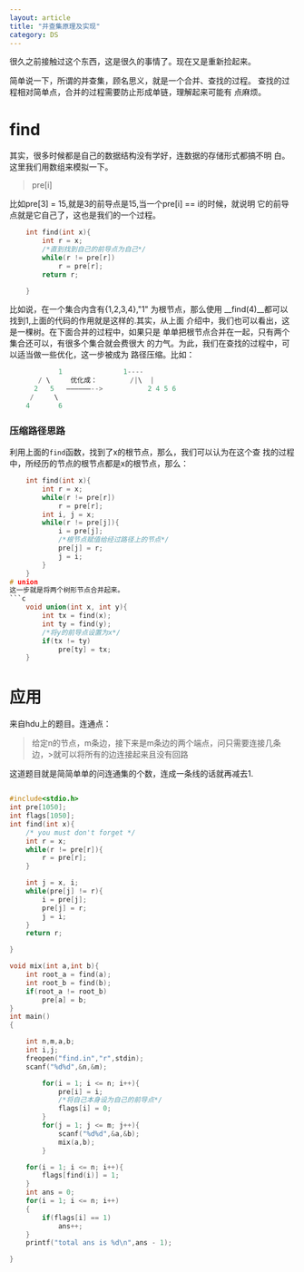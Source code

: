 ```yaml
---
layout: article
title: "并查集原理及实现"
category: DS
---
```


很久之前接触过这个东西，这是很久的事情了。现在又是重新捡起来。

简单说一下，所谓的并查集，顾名思义，就是一个合并、查找的过程。
查找的过程相对简单点，合并的过程需要防止形成单链，理解起来可能有
点麻烦。

# find
其实，很多时候都是自己的数据结构没有学好，连数据的存储形式都搞不明
白。这里我们用数组来模拟一下。

> pre[i]

比如pre[3] = 15,就是3的前导点是15,当一个pre[i] == i的时候，就说明
它的前导点就是它自己了，这也是我们的一个过程。

```c
	int find(int x){
		int r = x;
		/*直到找到自己的前导点为自己*/
		while(r != pre[r])
			r = pre[r];
		return r;

	}
```
比如说，在一个集合内含有{1,2,3,4},"1" 为根节点，那么使用
__find(4)__都可以找到1,上面的代码的作用就是这样的.其实，从上面
介绍中，我们也可以看出，这是一棵树。在下面合并的过程中，如果只是
单单把根节点合并在一起，只有两个集合还可以，有很多个集合就会费很大
的力气。为此，我们在查找的过程中，可以适当做一些优化，这一步被成为
路径压缩。比如：

```c
            1				1----
	   / \     优化成：	       /|\  |
	  2   5   ——————-->           2 4 5 6
	 /     \
	4       6
```
### 压缩路径思路
利用上面的`find`函数，找到了x的根节点，那么，我们可以认为在这个查
找的过程中，所经历的节点的根节点都是x的根节点，那么：

```c
	int find(int x){
		int r = x;
		while(r != pre[r])
			r = pre[r];
		int i, j = x;
		while(r != pre[j]){
			i = pre[j];
			/*根节点赋值给经过路径上的节点*/
			pre[j] = r;
			j = i;
		}
	}
# union
这一步就是将两个树形节点合并起来。
```c
	void union(int x, int y){
		int tx = find(x);
		int ty = find(y);
		/*将y的前导点设置为x*/
		if(tx != ty)
			pre[ty] = tx;
	}
```

# 应用

来自hdu上的题目。连通点：
>给定n的节点，m条边，接下来是m条边的两个端点，问只需要连接几条边，>就可以将所有的边连接起来且没有回路

这道题目就是简简单单的问连通集的个数，连成一条线的话就再减去1.

```c

#include<stdio.h>
int pre[1050];
int flags[1050];
int find(int x){
	/* you must don't forget */
	int r = x;
	while(r != pre[r]){
		r = pre[r];
	}

	int j = x, i;
	while(pre[j] != r){
		i = pre[j];
		pre[j] = r;
		j = i;
	}
	return r;

}

void mix(int a,int b){
	int root_a = find(a);
	int root_b = find(b);
	if(root_a != root_b)
		pre[a] = b;
}
int main()
{

	int n,m,a,b;
	int i,j;
	freopen("find.in","r",stdin);
	scanf("%d%d",&n,&m);

		for(i = 1; i <= n; i++){
			pre[i] = i;
			/*将自己本身设为自己的前导点*/
			flags[i] = 0;
		}
		for(j = 1; j <= m; j++){
			scanf("%d%d",&a,&b);
			mix(a,b);
		}

	for(i = 1; i <= n; i++){
		flags[find(i)] = 1;
	}
	int ans = 0;
	for(i = 1; i <= n; i++)
	{
		if(flags[i] == 1)
			ans++;
	}
	printf("total ans is %d\n",ans - 1);

}
```

